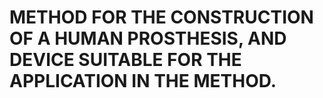 # METHOD FOR THE CONSTRUCTION OF A HUMAN PROSTHESIS, AND DEVICE SUITABLE FOR THE APPLICATION IN THE METHOD.